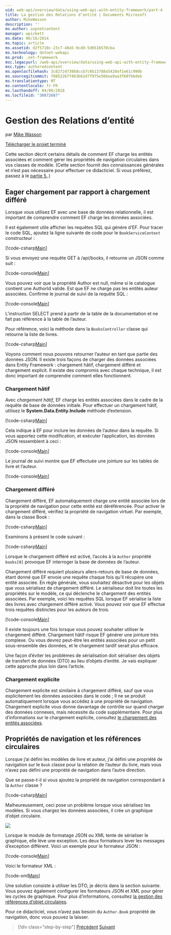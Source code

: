 ```yaml
---
uid: web-api/overview/data/using-web-api-with-entity-framework/part-4
title: La gestion des Relations d’entité | Documents Microsoft
author: MikeWasson
description: ''
ms.author: aspnetcontent
manager: wpickett
ms.date: 06/16/2014
ms.topic: article
ms.assetid: d2f5710c-23c7-40a5-9cd9-5d0516570cba
ms.technology: dotnet-webapi
ms.prod: .net-framework
msc.legacyurl: /web-api/overview/data/using-web-api-with-entity-framework/part-4
msc.type: authoredcontent
ms.openlocfilehash: 3c82724739b8ccb7c6b13788a5420af1e61c990b
ms.sourcegitcommit: f8852267f463b62d7f975e56bea9aa3f68fbbdeb
ms.translationtype: MT
ms.contentlocale: fr-FR
ms.lasthandoff: 04/06/2018
ms.locfileid: "30872687"
---
```

<a name="handling-entity-relations"></a>Gestion des Relations d’entité
====================
par [Mike Wasson](https://github.com/MikeWasson)

[Télécharger le projet terminé](https://github.com/MikeWasson/BookService)

Cette section décrit certains détails de comment EF charge les entités associées et comment gérer les propriétés de navigation circulaires dans vos classes de modèle. (Cette section fournit des connaissances générales et n’est pas nécessaire pour effectuer ce didacticiel. Si vous préférez, passez à le [partie 5.](part-5.md).)

## <a name="eager-loading-versus-lazy-loading"></a>Eager chargement par rapport à chargement différé

Lorsque vous utilisez EF avec une base de données relationnelle, il est important de comprendre comment EF charge les données associées.

Il est également utile afficher les requêtes SQL qui génère d’EF. Pour tracer le code SQL, ajoutez la ligne suivante de code pour le `BookServiceContext` constructeur :

[!code-csharp[Main](part-4/samples/sample1.cs)]

Si vous envoyez une requête GET à /api/books, il retourne un JSON comme suit :

[!code-console[Main](part-4/samples/sample2.cmd)]

Vous pouvez voir que la propriété Author est null, même si le catalogue contient une AuthorId valide. Est que EF ne charge pas les entités auteur associées. Confirme le journal de suivi de la requête SQL :

[!code-console[Main](part-4/samples/sample3.sql)]

L’instruction SELECT prend à partir de la table de la documentation et ne fait pas référence à la table de l’auteur.

Pour référence, voici la méthode dans la `BooksController` classe qui retourne la liste de livres.

[!code-csharp[Main](part-4/samples/sample4.cs)]

Voyons comment nous pouvons retourner l’auteur en tant que partie des données JSON. Il existe trois façons de charger des données associées dans Entity Framework : chargement hâtif, chargement différé et chargement explicit. Il existe des compromis avec chaque technique, il est donc important de comprendre comment elles fonctionnent.

### <a name="eager-loading"></a>Chargement hâtif

Avec *chargement hâtif*, EF charge les entités associées dans le cadre de la requête de base de données initiale. Pour effectuer un chargement hâtif, utilisez le **System.Data.Entity.Include** méthode d’extension.

[!code-csharp[Main](part-4/samples/sample5.cs)]

Cela indique à EF pour inclure les données de l’auteur dans la requête. Si vous apportez cette modification, et exécuter l’application, les données JSON ressemblent à ceci :

[!code-console[Main](part-4/samples/sample6.cmd)]

Le journal de suivi montre que EF effectuée une jointure sur les tables de livre et l’auteur.

[!code-console[Main](part-4/samples/sample7.cmd)]

### <a name="lazy-loading"></a>Chargement différé

Chargement différé, EF automatiquement charge une entité associée lors de la propriété de navigation pour cette entité est déréférencée. Pour activer le chargement différé, vérifiez la propriété de navigation virtuel. Par exemple, dans la classe Book :

[!code-csharp[Main](part-4/samples/sample8.cs?highlight=6)]

Examinons à présent le code suivant :

[!code-csharp[Main](part-4/samples/sample9.cs)]

Lorsque le chargement différé est activé, l’accès à la `Author` propriété `books[0]` provoque EF interroger la base de données de l’auteur.

Chargement différé requiert plusieurs allers-retours de base de données, étant donné que EF envoie une requête chaque fois qu’il récupère une entité associée. En règle générale, vous souhaitez désactivé pour les objets que vous sérialisez de chargement différé. Le sérialiseur doit lire toutes les propriétés sur le modèle, ce qui déclenche le chargement des entités associées. Par exemple, voici les requêtes SQL lorsque EF sérialise la liste des livres avec chargement différé activé. Vous pouvez voir que EF effectue trois requêtes distinctes pour les auteurs de trois.

[!code-console[Main](part-4/samples/sample10.sql)]

Il existe toujours une fois lorsque vous pouvez souhaiter utiliser le chargement différé. Chargement hâtif risque EF générer une jointure très complexe. Ou vous devrez peut-être les entités associées pour un petit sous-ensemble des données, et le chargement tardif serait plus efficace.

Une façon d’éviter les problèmes de sérialisation doit sérialiser des objets de transfert de données (DTO) au lieu d’objets d’entité. Je vais expliquer cette approche plus loin dans l’article.

### <a name="explicit-loading"></a>Chargement explicite

Chargement explicite est similaire à chargement différé, sauf que vous explicitement les données associées dans le code ; Il ne se produit automatiquement lorsque vous accédez à une propriété de navigation. Chargement explicite vous donne davantage de contrôle sur quand charger des données connexes, mais nécessite du code supplémentaire. Pour plus d’informations sur le chargement explicite, consultez [le chargement des entités associées](https://msdn.microsoft.com/data/jj574232#explicit).

## <a name="navigation-properties-and-circular-references"></a>Propriétés de navigation et les références circulaires

Lorsque j’ai défini les modèles de livre et auteur, j’ai défini une propriété de navigation sur le `Book` classe pour la relation de l’auteur du livre, mais vous n’avez pas défini une propriété de navigation dans l’autre direction.

Que se passe-t-il si vous ajoutez la propriété de navigation correspondant à la `Author` classe ?

[!code-csharp[Main](part-4/samples/sample11.cs?highlight=7)]

Malheureusement, ceci pose un problème lorsque vous sérialisez les modèles. Si vous chargez les données associées, il crée un graphique d’objet circulaire.

![](part-4/_static/image1.png)

Lorsque le module de formatage JSON ou XML tente de sérialiser le graphique, elle lève une exception. Les deux formateurs lever les messages d’exception différent. Voici un exemple pour le formateur JSON :

[!code-console[Main](part-4/samples/sample12.cmd)]

Voici le formateur XML :

[!code-xml[Main](part-4/samples/sample13.xml)]

Une solution consiste à utiliser les DTO, je décris dans la section suivante. Vous pouvez également configurer les formateurs JSON et XML pour gérer les cycles de graphique. Pour plus d’informations, consultez [la gestion des références d’objet circulaires](../../formats-and-model-binding/json-and-xml-serialization.md#handling_circular_object_references).

Pour ce didacticiel, vous n’avez pas besoin du `Author.Book` propriété de navigation, donc vous pouvez la laisser.

> [!div class="step-by-step"]
> [Précédent](part-3.md)
> [Suivant](part-5.md)

